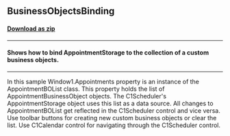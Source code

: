 ## BusinessObjectsBinding
#### [Download as zip](https://grapecity.github.io/DownGit/#/home?url=https://github.com/GrapeCity/ComponentOne-WPF-Samples/tree/master/NET_462/Schedule/CS/BusinessObjectsBinding)
____
#### Shows how to bind AppointmentStorage to the collection of a custom business objects.
____
In this sample Window1.Appointments property is an instance of the AppointmentBOList class.
This property holds the list of AppointmentBusinessObject objects. 
The C1Scheduler's AppointmentStorage object uses this list as a data source. 
All changes to AppointmentBOList get reflected in the C1Scheduler control and vice versa.
Use toolbar buttons for creating new custom business objects or clear the list.
Use C1Calendar control for navigating through the C1Scheduler control.

